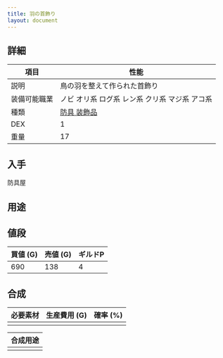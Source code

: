 ```yaml
---
title: 羽の首飾り
layout: document
---
```

## 詳細


|項目|性能|
|---|---|
|説明|鳥の羽を整えて作られた首飾り|
|装備可能職業|ノビ オリ系 ログ系 レン系 クリ系 マジ系 アコ系|
|種類|[防具 装飾品](防具(装飾品))|
|DEX|1|
|重量|17|

## 入手

防具屋

## 用途

## 値段


|買値 (G)|売値 (G)|ギルドP|
|---|---|---|
|690|138|4|

## 合成


|必要素材|生産費用 (G)|確率 (%)|
|---|---|---|
||||


|合成用途|
|---|
||
